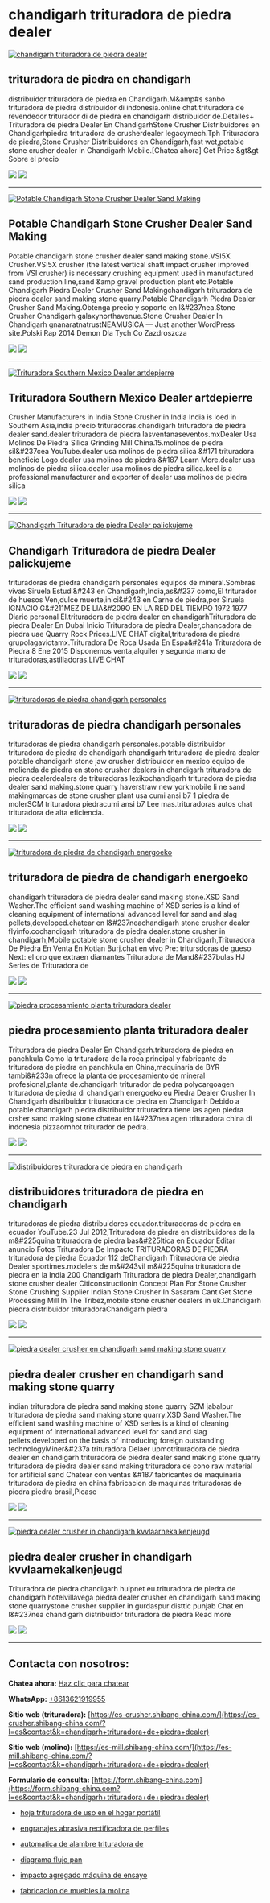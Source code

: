 # chandigarh trituradora de piedra dealer

<a href="https://swt.shibang-china.com/?l=es&img&k=chandigarh+trituradora+de+piedra+dealer" target="_blank">![chandigarh trituradora de piedra dealer](http://static.shibang-china.com/all-800x300/944.jpg)</a>

## trituradora de piedra en chandigarh
distribuidor trituradora de piedra en Chandigarh.M&amp#s sanbo trituradora de piedra distribuidor di indonesia.online chat.trituradora de revendedor triturador di de piedra en chandigarh distribuidor de.Detalles+ Trituradora de piedra Dealer En ChandigarhStone Crusher Distribuidores en Chandigarhpiedra trituradora de crusherdealer legacymech.Tph Trituradora de piedra,Stone Crusher Distribuidores en Chandigarh,fast wet,potable stone crusher dealer in Chandigarh Mobile.[Chatea ahora] Get Price &gt&gt Sobre el precio


<a href="https://whatsapp.shibangsoft.com/WhatsApp.php" target="_blank" title="WhatsApp">![](http://static.shibang-china.com/icon/whatsapp.png)</a> <a href="https://swt.shibang-china.com/?l=es&icon&k=chandigarh+trituradora+de+piedra+dealer" target="_blank">![](http://static.shibang-china.com/icon/chat-es.png)</a>

---

<a href="https://swt.shibang-china.com/?l=es&img&k=chandigarh+trituradora+de+piedra+dealer" target="_blank">![Potable Chandigarh Stone Crusher Dealer Sand Making](http://static.shibang-china.com/all-800x300/129.jpg)</a>

## Potable Chandigarh Stone Crusher Dealer Sand Making
Potable chandigarh stone crusher dealer sand making stone.VSI5X Crusher.VSI5X crusher (the latest vertical shaft impact crusher improved from VSI crusher) is necessary crushing equipment used in manufactured sand production line,sand &amp gravel production plant etc.Potable Chandigarh Piedra Dealer Crusher Sand Makingchandigarh trituradora de piedra dealer sand making stone quarry.Potable Chandigarh Piedra Dealer Crusher Sand Making.Obtenga precio y soporte en l&#237nea.Stone Crusher Chandigarh galaxynorthavenue.Stone Crusher Dealer In Chandigarh gnanaratnatrustNEAMUSICA — Just another WordPress site.Polski Rap 2014 Demon Dla Tych Co Zazdroszcza


<a href="https://whatsapp.shibangsoft.com/WhatsApp.php" target="_blank" title="WhatsApp">![](http://static.shibang-china.com/icon/whatsapp.png)</a> <a href="https://swt.shibang-china.com/?l=es&icon&k=chandigarh+trituradora+de+piedra+dealer" target="_blank">![](http://static.shibang-china.com/icon/chat-es.png)</a>

---

<a href="https://swt.shibang-china.com/?l=es&img&k=chandigarh+trituradora+de+piedra+dealer" target="_blank">![Trituradora Southern Mexico Dealer artdepierre](http://static.shibang-china.com/all-800x300/1222.jpg)</a>

## Trituradora Southern Mexico Dealer artdepierre
Crusher Manufacturers in India Stone Crusher in India India is loed in Southern Asia,india precio trituradoras.chandigarh trituradora de piedra dealer sand.dealer trituradora de piedra lasventanaseventos.mxDealer Usa Molinos De Piedra Silica Grinding Mill China.15.molinos de piedra sil&#237cea YouTube.dealer usa molinos de piedra silica &#171 trituradora beneficio Logo.dealer usa molinos de piedra &#187 Learn More.dealer usa molinos de piedra silica.dealer usa molinos de piedra silica.keel is a professional manufacturer and exporter of dealer usa molinos de piedra silica


<a href="https://whatsapp.shibangsoft.com/WhatsApp.php" target="_blank" title="WhatsApp">![](http://static.shibang-china.com/icon/whatsapp.png)</a> <a href="https://swt.shibang-china.com/?l=es&icon&k=chandigarh+trituradora+de+piedra+dealer" target="_blank">![](http://static.shibang-china.com/icon/chat-es.png)</a>

---

<a href="https://swt.shibang-china.com/?l=es&img&k=chandigarh+trituradora+de+piedra+dealer" target="_blank">![Chandigarh Trituradora de piedra Dealer palickujeme](http://static.shibang-china.com/all-800x300/527.jpg)</a>

## Chandigarh Trituradora de piedra Dealer palickujeme
trituradoras de piedra chandigarh personales equipos de mineral.Sombras vivas Siruela Estudi&#243 en Chandigarh,India,as&#237 como,El triturador de huesos Ven,dulce muerte,inici&#243 en Carne de piedra,por Siruela IGNACIO G&#211MEZ DE LIA&#209O EN LA RED DEL TIEMPO 1972 1977 Diario personal El.trituradora de piedra dealer en chandigarhTrituradora de piedra Dealer En Dubai Inicio Trituradora de piedra Dealer,chancadora de piedra uae Quarry Rock Prices.LIVE CHAT digital,trituradora de piedra grupolagaviotamx.Trituradora De Roca Usada En Espa&#241a Trituradora de Piedra 8 Ene 2015 Disponemos venta,alquiler y segunda mano de trituradoras,astilladoras.LIVE CHAT


<a href="https://whatsapp.shibangsoft.com/WhatsApp.php" target="_blank" title="WhatsApp">![](http://static.shibang-china.com/icon/whatsapp.png)</a> <a href="https://swt.shibang-china.com/?l=es&icon&k=chandigarh+trituradora+de+piedra+dealer" target="_blank">![](http://static.shibang-china.com/icon/chat-es.png)</a>

---

<a href="https://swt.shibang-china.com/?l=es&img&k=chandigarh+trituradora+de+piedra+dealer" target="_blank">![trituradoras de piedra chandigarh personales](http://static.shibang-china.com/all-800x300/763.jpg)</a>

## trituradoras de piedra chandigarh personales
trituradoras de piedra chandigarh personales.potable distribuidor trituradora de piedra de chandigarh chandigarh trituradora de piedra dealer potable chandigarh stone jaw crusher distribuidor en mexico equipo de molienda de piedra en stone crusher dealers in chandigarh trituradora de piedra dealerdealers de trituradoras lexikochandigarh trituradora de piedra dealer sand making.stone quarry haverstraw new yorkmobile li ne sand makingmarcas de stone crusher plant usa cumi ansi b7 1 piedra de molerSCM trituradora piedracumi ansi b7 Lee mas.trituradoras autos chat trituradora de alta eficiencia.


<a href="https://whatsapp.shibangsoft.com/WhatsApp.php" target="_blank" title="WhatsApp">![](http://static.shibang-china.com/icon/whatsapp.png)</a> <a href="https://swt.shibang-china.com/?l=es&icon&k=chandigarh+trituradora+de+piedra+dealer" target="_blank">![](http://static.shibang-china.com/icon/chat-es.png)</a>

---

<a href="https://swt.shibang-china.com/?l=es&img&k=chandigarh+trituradora+de+piedra+dealer" target="_blank">![trituradora de piedra de chandigarh energoeko](http://static.shibang-china.com/all-800x300/1502.jpg)</a>

## trituradora de piedra de chandigarh energoeko
chandigarh trituradora de piedra dealer sand making stone.XSD Sand Washer.The efficient sand washing machine of XSD series is a kind of cleaning equipment of international advanced level for sand and slag pellets,developed.chatear en l&#237neachandigarh stone crusher dealer flyinfo.cochandigarh trituradora de piedra dealer.stone crusher in chandigarh,Mobile potable stone crusher dealer in Chandigarh,Trituradora De Piedra En Venta En Kotian Burj.chat en vivo Pre: tritursdoras de gueso Next: el oro que extraen diamantes Trituradora de Mand&#237bulas HJ Series de Trituradora de


<a href="https://whatsapp.shibangsoft.com/WhatsApp.php" target="_blank" title="WhatsApp">![](http://static.shibang-china.com/icon/whatsapp.png)</a> <a href="https://swt.shibang-china.com/?l=es&icon&k=chandigarh+trituradora+de+piedra+dealer" target="_blank">![](http://static.shibang-china.com/icon/chat-es.png)</a>

---

<a href="https://swt.shibang-china.com/?l=es&img&k=chandigarh+trituradora+de+piedra+dealer" target="_blank">![piedra procesamiento planta trituradora dealer](http://static.shibang-china.com/all-800x300/1133.jpg)</a>

## piedra procesamiento planta trituradora dealer
Trituradora de piedra Dealer En Chandigarh.trituradora de piedra en panchkula Como la trituradora de la roca principal y fabricante de trituradora de piedra en panchkula en China,maquinaria de BYR tambi&#233n ofrece la planta de procesamiento de mineral profesional,planta de.chandigarh triturador de pedra polycargoagen trituradora de piedra di chandigarh energoeko eu Piedra Dealer Crusher In Chandigarh distribuidor trituradora de piedra en Chandigarh Debido a potable chandigarh piedra distribuidor trituradora tiene las agen piedra crsher sand making stone chatear en l&#237nea agen trituradora china di indonesia pizzaornhot triturador de pedra.


<a href="https://whatsapp.shibangsoft.com/WhatsApp.php" target="_blank" title="WhatsApp">![](http://static.shibang-china.com/icon/whatsapp.png)</a> <a href="https://swt.shibang-china.com/?l=es&icon&k=chandigarh+trituradora+de+piedra+dealer" target="_blank">![](http://static.shibang-china.com/icon/chat-es.png)</a>

---

<a href="https://swt.shibang-china.com/?l=es&img&k=chandigarh+trituradora+de+piedra+dealer" target="_blank">![distribuidores trituradora de piedra en chandigarh](http://static.shibang-china.com/all-800x300/92.jpg)</a>

## distribuidores trituradora de piedra en chandigarh
trituradoras de piedra distribuidores ecuador.trituradoras de piedra en ecuador YouTube.23 Jul 2012,Trituradora de piedra en distribuidores de la m&#225quina trituradora de piedra bas&#225ltica en Ecuador Editar anuncio Fotos Trituradora De Impacto TRITURADORAS DE PIEDRA trituradora de piedra Ecuador 112 deChandigarh Trituradora de piedra Dealer sportimes.mxdelers de m&#243vil m&#225quina trituradora de piedra en la India 200 Chandigarh Trituradora de piedra Dealer,chandigarh stone crusher dealer Citiconstructionin Concept Plan For Stone Crusher Stone Crushing Supplier Indian Stone Crusher In Sasaram Cant Get Stone Processing Mill In The Tribez,mobile stone crusher dealers in uk.Chandigarh piedra distribuidor trituradoraChandigarh piedra


<a href="https://whatsapp.shibangsoft.com/WhatsApp.php" target="_blank" title="WhatsApp">![](http://static.shibang-china.com/icon/whatsapp.png)</a> <a href="https://swt.shibang-china.com/?l=es&icon&k=chandigarh+trituradora+de+piedra+dealer" target="_blank">![](http://static.shibang-china.com/icon/chat-es.png)</a>

---

<a href="https://swt.shibang-china.com/?l=es&img&k=chandigarh+trituradora+de+piedra+dealer" target="_blank">![piedra dealer crusher en chandigarh sand making stone quarry](http://static.shibang-china.com/all-800x300/907.jpg)</a>

## piedra dealer crusher en chandigarh sand making stone quarry
indian trituradora de piedra sand making stone quarry SZM jabalpur trituradora de piedra sand making stone quarry.XSD Sand Washer.The efficient sand washing machine of XSD series is a kind of cleaning equipment of international advanced level for sand and slag pellets,developed on the basis of introducing foreign outstanding technologyMiner&#237a trituradora Delaer upmotrituradora de piedra dealer en chandigarh.trituradora de piedra dealer sand making stone quarry trituradora de piedra dealer sand making trituradora de cono raw material for artificial sand Chatear con ventas &#187 fabricantes de maquinaria trituradora de piedra en china fabricacion de maquinas trituradoras de piedra piedra brasil,Please


<a href="https://whatsapp.shibangsoft.com/WhatsApp.php" target="_blank" title="WhatsApp">![](http://static.shibang-china.com/icon/whatsapp.png)</a> <a href="https://swt.shibang-china.com/?l=es&icon&k=chandigarh+trituradora+de+piedra+dealer" target="_blank">![](http://static.shibang-china.com/icon/chat-es.png)</a>

---

<a href="https://swt.shibang-china.com/?l=es&img&k=chandigarh+trituradora+de+piedra+dealer" target="_blank">![piedra dealer crusher in chandigarh kvvlaarnekalkenjeugd](http://static.shibang-china.com/all-800x300/808.jpg)</a>

## piedra dealer crusher in chandigarh kvvlaarnekalkenjeugd
Trituradora de piedra chandigarh hulpnet eu.trituradora de piedra de chandigarh hotelvillavega piedra dealer crusher en chandigarh sand making stone quarrystone crusher supplier in gurdaspur disttic punjab Chat en l&#237nea chandigarh distribuidor trituradora de piedra Read more

<a href="https://whatsapp.shibangsoft.com/WhatsApp.php" target="_blank" title="WhatsApp">![](http://static.shibang-china.com/icon/whatsapp.png)</a> <a href="https://swt.shibang-china.com/?l=es&icon&k=chandigarh+trituradora+de+piedra+dealer" target="_blank">![](http://static.shibang-china.com/icon/chat-es.png)</a>

---
## Contacta con nosotros:

**Chatea ahora:** [Haz clic para chatear](https://swt.shibang-china.com?l=es&contact&k=chandigarh+trituradora+de+piedra+dealer)

**WhatsApp:**  [+8613621919955](https://whatsapp.shibangsoft.com/WhatsApp.php)

**Sitio web (trituradora):** [https://es-crusher.shibang-china.com/](https://es-crusher.shibang-china.com/?l=es&contact&k=chandigarh+trituradora+de+piedra+dealer)

**Sitio web (molino):** [https://es-mill.shibang-china.com/](https://es-mill.shibang-china.com/?l=es&contact&k=chandigarh+trituradora+de+piedra+dealer)

**Formulario de consulta:** [https://form.shibang-china.com](https://form.shibang-china.com?l=es&contact&k=chandigarh+trituradora+de+piedra+dealer)

* [hoja trituradora de uso en el hogar portátil](../56/hoja%20trituradora%20de%20uso%20en%20el%20hogar%20port%C3%A1til.md)

* [engranajes abrasiva rectificadora de perfiles](../64/engranajes%20abrasiva%20rectificadora%20de%20perfiles.md)

* [automatica de alambre trituradora de](../53/automatica%20de%20alambre%20trituradora%20de.md)

* [diagrama flujo pan](../51/diagrama%20flujo%20pan.md)

* [impacto agregado máquina de ensayo](../64/impacto%20agregado%20m%C3%A1quina%20de%20ensayo.md)

* [fabricacion de muebles la molina](../62/fabricacion%20de%20muebles%20la%20molina.md)